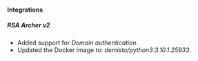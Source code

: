 
#### Integrations
##### RSA Archer v2
- Added support for *Domain authentication*.
- Updated the Docker image to: *demisto/python3:3.10.1.25933*.

